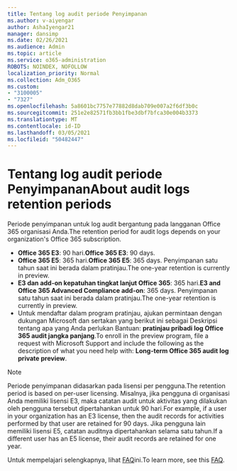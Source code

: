 ```yaml
---
title: Tentang log audit periode Penyimpanan
ms.author: v-aiyengar
author: AshaIyengar21
manager: dansimp
ms.date: 02/26/2021
ms.audience: Admin
ms.topic: article
ms.service: o365-administration
ROBOTS: NOINDEX, NOFOLLOW
localization_priority: Normal
ms.collection: Adm_O365
ms.custom:
- "3100005"
- "7327"
ms.openlocfilehash: 5a8601bc7757e77882d8dab709e007a2f6df3b0c
ms.sourcegitcommit: 251e2e82571fb3bb1fbe3dbf7bfca30e004b3373
ms.translationtype: MT
ms.contentlocale: id-ID
ms.lasthandoff: 03/05/2021
ms.locfileid: "50482447"
---
```

# <a name="about-audit-logs-retention-periods"></a><span data-ttu-id="841c4-102">Tentang log audit periode Penyimpanan</span><span class="sxs-lookup"><span data-stu-id="841c4-102">About audit logs retention periods</span></span>

<span data-ttu-id="841c4-103">Periode penyimpanan untuk log audit bergantung pada langganan Office 365 organisasi Anda.</span><span class="sxs-lookup"><span data-stu-id="841c4-103">The retention period for audit logs depends on your organization's Office 365 subscription.</span></span>

- <span data-ttu-id="841c4-104">**Office 365 E3**: 90 hari.</span><span class="sxs-lookup"><span data-stu-id="841c4-104">**Office 365 E3**: 90 days.</span></span>
- <span data-ttu-id="841c4-105">**Office 365 E5**: 365 hari.</span><span class="sxs-lookup"><span data-stu-id="841c4-105">**Office 365 E5**: 365 days.</span></span> <span data-ttu-id="841c4-106">Penyimpanan satu tahun saat ini berada dalam pratinjau.</span><span class="sxs-lookup"><span data-stu-id="841c4-106">The one-year retention is currently in preview.</span></span>
- <span data-ttu-id="841c4-107">**E3 dan add-on kepatuhan tingkat lanjut Office 365**: 365 hari.</span><span class="sxs-lookup"><span data-stu-id="841c4-107">**E3 and Office 365 Advanced Compliance add-on**: 365 days.</span></span> <span data-ttu-id="841c4-108">Penyimpanan satu tahun saat ini berada dalam pratinjau.</span><span class="sxs-lookup"><span data-stu-id="841c4-108">The one-year retention is currently in preview.</span></span>
- <span data-ttu-id="841c4-109">Untuk mendaftar dalam program pratinjau, ajukan permintaan dengan dukungan Microsoft dan sertakan yang berikut ini sebagai Deskripsi tentang apa yang Anda perlukan Bantuan: **pratinjau pribadi log Office 365 audit jangka panjang**.</span><span class="sxs-lookup"><span data-stu-id="841c4-109">To enroll in the preview program, file a request with Microsoft Support and include the following as the description of what you need help with: **Long-term Office 365 audit log private preview**.</span></span>
> [!NOTE]
> <span data-ttu-id="841c4-110">Periode penyimpanan didasarkan pada lisensi per pengguna.</span><span class="sxs-lookup"><span data-stu-id="841c4-110">The retention period is based on per-user licensing.</span></span> <span data-ttu-id="841c4-111">Misalnya, jika pengguna di organisasi Anda memiliki lisensi E3, maka catatan audit untuk aktivitas yang dilakukan oleh pengguna tersebut dipertahankan untuk 90 hari.</span><span class="sxs-lookup"><span data-stu-id="841c4-111">For example, if a user in your organization has an E3 license, then the audit records for activities performed by that user are retained for 90 days.</span></span> <span data-ttu-id="841c4-112">Jika pengguna lain memiliki lisensi E5, catatan auditnya dipertahankan selama satu tahun.</span><span class="sxs-lookup"><span data-stu-id="841c4-112">If a different user has an E5 license, their audit records are retained for one year.</span></span>

<span data-ttu-id="841c4-113">Untuk mempelajari selengkapnya, lihat [FAQ](https://go.microsoft.com/fwlink/?linkid=2115336)ini.</span><span class="sxs-lookup"><span data-stu-id="841c4-113">To learn more, see this [FAQ](https://go.microsoft.com/fwlink/?linkid=2115336).</span></span>